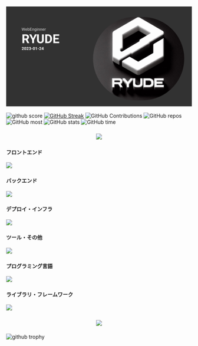 ![](./assets/group.png)


<div class="display:flex;justify-content:space-between;">
    <img src="https://github-readme-stats.vercel.app/api?username=anuraghazra&show_icons=true&theme=synthwave" alt="github score" />
    <a href="https://git.io/streak-stats"><img src="https://github-readme-streak-stats.herokuapp.com?user=ryudedev&theme=synthwave&date_format=M%20j%5B%2C%20Y%5D&card_width=584&card_height=200" alt="GitHub Streak" /></a>
    <img src="https://github-profile-summary-cards.vercel.app/api/cards/profile-details?username=ryudedev&theme=synthwave" alt="GitHub Contributions" />
    <img src="https://github-profile-summary-cards.vercel.app/api/cards/repos-per-language?username=ryudedev&theme=synthwave" alt="GitHub repos" />
    <img src="https://github-profile-summary-cards.vercel.app/api/cards/most-commit-language?username=ryudedev&theme=synthwave" alt="GitHub most" />
    <img src="https://github-profile-summary-cards.vercel.app/api/cards/stats?username=ryudedev&theme=synthwave" alt="GitHub stats" />
    <img src="https://github-profile-summary-cards.vercel.app/api/cards/productive-time?username=ryudedev&theme=synthwave&utcOffset=8" alt="GitHub time" />
</div>


<h3 align="center"><img src="https://github.com/user-attachments/assets/e89a4188-58b0-456d-9839-7dc7b74db627"></img></h3>

<h4>フロントエンド</h4>
<img src="https://skillicons.dev/icons?i=html,css,js,react,vue,angular,flutter,astro,gatsby,nextjs,nuxtjs,babel,bootstrap,tailwind,emotion,less,windi,jquery,alpinejs,materialui" />

<h4>バックエンド</h4>
<img src="https://skillicons.dev/icons?i=nodejs,python,django,flask,ruby,rails,spring,fastapi,laravel,nestjs,postgres,mongodb,mysql,dynamodb,sqlite,redis,supabase,php" />

<h4>デプロイ・インフラ</h4>
<img src="https://skillicons.dev/icons?i=aws,heroku,docker,kubernetes,vercel" />

<h4>ツール・その他</h4>
<img src="https://skillicons.dev/icons?i=git,github,gitlab,githubactions,vscode,pycharm,eclipse,androidstudio,figma,discord,postman,codepen,notion,obsidian,powershell" />

<h4>プログラミング言語</h4>
<img src="https://skillicons.dev/icons?i=c,cs,cpp,dart,go,java,kotlin,python,ruby,rust,swift,ts" />

<h4>ライブラリ・フレームワーク</h4>
<img src="https://skillicons.dev/icons?i=alpinejs,apollo,arduino,bun,cmake,deno,firebase,graphql,jest,maven,opencv,prisma,pytorch,redux,remix,threejs,vite,webpack,wordpress,yarn" />

<h3 align="center"><img src="https://github.com/user-attachments/assets/5f226a06-7c05-431a-bbe9-610c035ca379"></img></h3>
<img src="https://github-profile-trophy.vercel.app/?username=ryudedev&theme=discord" alt="github trophy" />
